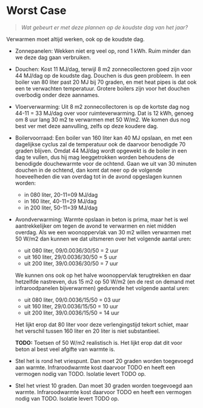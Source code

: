 # Worst Case

> *Wat gebeurt er met deze plannen op de koudste dag van het jaar?*

Verwarmen moet altijd werken, ook op de koudste dag.

  * Zonnepanelen: Wekken niet erg veel op, rond 1 kWh.  Ruim minder dan
    we deze dag gaan verbruiken.

  * Douchen: Kost 11 MJ/dag, terwijl 8 m2 zonnecollectoren goed zijn
    voor 44 MJ/dag op de koudste dag.  Douchen is dus geen probleem.
    In een boiler van 80 liter past 20 MJ bij 70 graden, en met heat
    pipes is dat ook een te verwachten temperatuur.  Grotere boilers
    zijn voor het douchen overbodig onder deze aannames.

  * Vloerverwarming: Uit 8 m2 zonnecollectoren is op de kortste dag
    nog 44-11 = 33 MJ/dag over voor ruimteverwarming.  Dat is 12 kWh,
    genoeg om 8 uur lang 30 m2 te verwarmen met 50 W/m2.  We komen dus
    nog best ver met deze aanvulling, zelfs op deze koudere dag.

  * Boilervoorraad: Een boiler van 160 liter kan 40 MJ opslaan, en met
    een dagelijkse cyclus zal de temperatuur ook de daarvoor benodigde
    70 graden blijven.  Omdat 44 MJ/dag wordt opgewekt is de boiler in
    een dag te vullen, dus hij mag leeggetrokken worden behoudens de
    benodigde douchewarmte voor de ochtend.  Gaan we uit van 30 minuten
    douchen in de ochtend, dan komt dat neer op de volgende hoeveelheden
    die van overdag tot in de avond opgeslagen kunnen worden:

      - in 080 liter, 20-11=09 MJ/dag
      - in 160 liter, 40-11=29 MJ/dag
      - in 200 liter, 50-11=39 MJ/dag

  * Avondverwarming: Warmte opslaan in beton is prima, maar het is wel
    aantrekkelijker om tegen de avond te verwarmen en niet midden
    overdag.  Als we een woonoppervlak van 30 m2 willen verwarmen met
    50 W/m2 dan kunnen we dat uitsmeren over het volgende aantal uren:

      - uit 080 liter, 09/0.0036/30/50 = 2 uur
      - uit 160 liter, 29/0.0036/30/50 = 5 uur
      - uit 200 liter, 39/0.0036/30/50 = 7 uur

    We kunnen ons ook op het halve woonoppervlak terugtrekken en daar
    hetzelfde nastreven, dus 15 m2 op 50 W/m2 (en de rest on demand met
    infraroodpanelen bijverwarmen) gedurende het volgende aantal uren:

      - uit 080 liter, 09/0.0036/15/50 = 03 uur
      - uit 160 liter, 29/0.0036/15/50 = 10 uur
      - uit 200 liter, 39/0.0036/15/50 = 14 uur

    Het lijkt erop dat 80 liter voor deze verlengingstijd tekort schiet,
    maar het verschil tussen 160 liter en 20 liter is niet substantieel.

    **TODO:** Toetsen of 50 W/m2 realistisch is.  Het lijkt erop dat dit
    voor beton al best veel afgifte van warmte is.

  * Stel het is rond het vriespunt.  Dan moet 20 graden worden toegevoegd
    aan warmte.  Infraroodwarmte kost daarvoor TODO en heeft een vermogen
    nodig van TODO.  Isolatie levert TODO op.

  * Stel het vriest 10 graden.  Dan moet 30 graden worden toegevoegd aan
    warmte.  Infraroodwarmte kost daarvoor TODO en heeft een vermogen
    nodig van TODO.  Isolatie levert TODO op.


